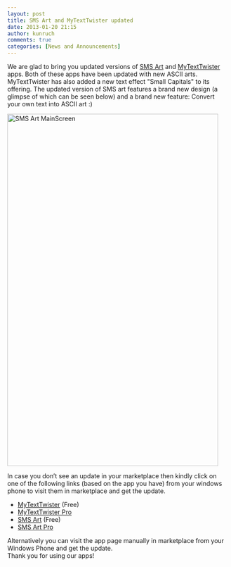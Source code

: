 ```yaml
---
layout: post
title: SMS Art and MyTextTwister updated
date: 2013-01-20 21:15
author: kunruch
comments: true
categories: [News and Announcements]
---
```

We are glad to bring you updated versions of <a title="SMS ART" href="http://kunruchcreations.com/sms-art/" target="_blank">SMS Art</a> and <a title="Announcing KunRuch Creations’ new Home" href="http://kunruchcreations.com/announcing-kunruch-creations-new-home/" target="_blank">MyTextTwister</a> apps. Both of these apps have been updated with new ASCII arts. MyTextTwister has also added a new text effect "Small Capitals" to its offering. The updated version of SMS art features a brand new design (a glimpse of which can be seen below) and a brand new feature: Convert your own text into ASCII art :)

<a href="http://kunruchcreations.com/wp-content/uploads/2013/01/MainScreen.png"><img class="aligncenter size-full wp-image-1151" alt="SMS Art MainScreen" src="http://kunruchcreations.com/wp-content/uploads/2013/01/MainScreen.png" width="480" height="800" /></a>

In case you don’t see an update in your marketplace then kindly click on one of the following links (based on the app you have) from your windows phone to visit them in marketplace and get the update.
<ul>
	<li><a href="http://windowsphone.com/s?appid=0db2a471-6f36-4e7f-8e95-acfff7f33f44" target="_blank">MyTextTwister</a> (Free)</li>
	<li><a href="http://windowsphone.com/s?appid=4a5e84b9-6487-460a-b166-cce21492600e" target="_blank">MyTextTwister Pro</a></li>
	<li><a href="http://windowsphone.com/s?appid=68e564ee-3e5b-4465-aab6-1ae3ccc74fbb" target="_blank">SMS Art</a> (Free)</li>
	<li><a href="http://windowsphone.com/s?appid=45c04344-d237-4f12-abae-fb244eeeed2e" target="_blank">SMS Art Pro</a></li>
</ul>
<div>Alternatively you can visit the app page manually in marketplace from your Windows Phone and get the update.</div>
Thank you for using our apps!

